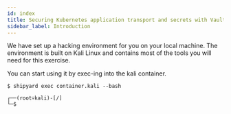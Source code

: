 ```yaml
---
id: index
title: Securing Kubernetes application transport and secrets with Vault and Consul
sidebar_label: Introduction
---
```


We have set up a hacking environment for you on your local machine.
The environment is built on Kali Linux and contains most of the tools you will need for this exercise.

You can start using it by exec-ing into the kali container.

```shell
$ shipyard exec container.kali --bash

┌──(root💀kali)-[/]
└─$
```
